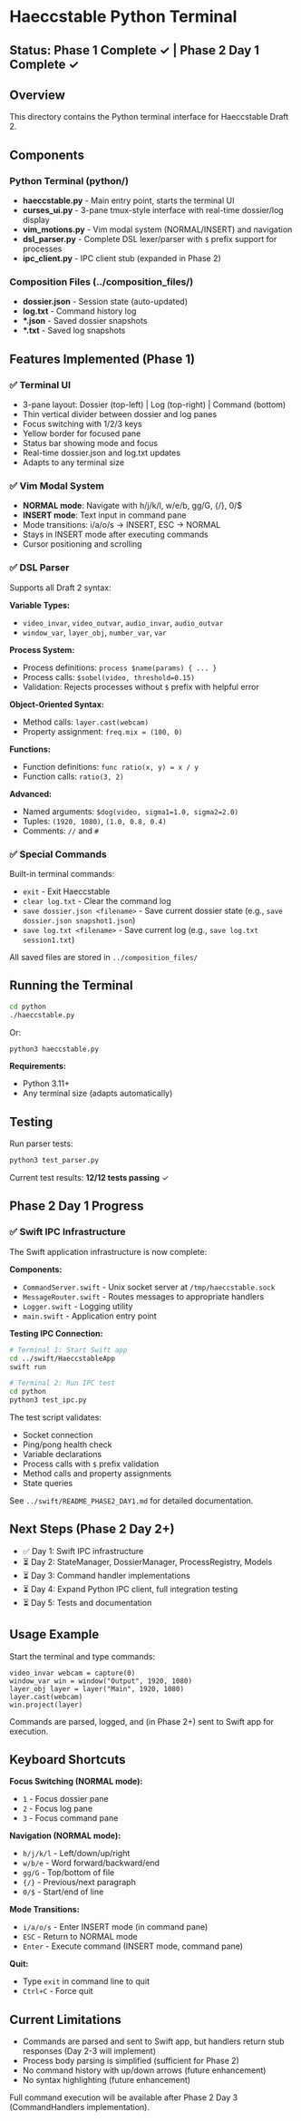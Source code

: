 # Haeccstable Python Terminal

## Status: Phase 1 Complete ✓ | Phase 2 Day 1 Complete ✓

## Overview

This directory contains the Python terminal interface for Haeccstable Draft 2.

## Components

### Python Terminal (python/)
- **haeccstable.py** - Main entry point, starts the terminal UI
- **curses_ui.py** - 3-pane tmux-style interface with real-time dossier/log display
- **vim_motions.py** - Vim modal system (NORMAL/INSERT) and navigation
- **dsl_parser.py** - Complete DSL lexer/parser with `$` prefix support for processes
- **ipc_client.py** - IPC client stub (expanded in Phase 2)

### Composition Files (../composition_files/)
- **dossier.json** - Session state (auto-updated)
- **log.txt** - Command history log
- **\*.json** - Saved dossier snapshots
- **\*.txt** - Saved log snapshots

## Features Implemented (Phase 1)

### ✅ Terminal UI
- 3-pane layout: Dossier (top-left) | Log (top-right) | Command (bottom)
- Thin vertical divider between dossier and log panes
- Focus switching with 1/2/3 keys
- Yellow border for focused pane
- Status bar showing mode and focus
- Real-time dossier.json and log.txt updates
- Adapts to any terminal size

### ✅ Vim Modal System
- **NORMAL mode**: Navigate with h/j/k/l, w/e/b, gg/G, {/}, 0/$
- **INSERT mode**: Text input in command pane
- Mode transitions: i/a/o/s → INSERT, ESC → NORMAL
- Stays in INSERT mode after executing commands
- Cursor positioning and scrolling

### ✅ DSL Parser
Supports all Draft 2 syntax:

**Variable Types:**
- `video_invar`, `video_outvar`, `audio_invar`, `audio_outvar`
- `window_var`, `layer_obj`, `number_var`, `var`

**Process System:**
- Process definitions: `process $name(params) { ... }`
- Process calls: `$sobel(video, threshold=0.15)`
- Validation: Rejects processes without `$` prefix with helpful error

**Object-Oriented Syntax:**
- Method calls: `layer.cast(webcam)`
- Property assignment: `freq.mix = (100, 0)`

**Functions:**
- Function definitions: `func ratio(x, y) = x / y`
- Function calls: `ratio(3, 2)`

**Advanced:**
- Named arguments: `$dog(video, sigma1=1.0, sigma2=2.0)`
- Tuples: `(1920, 1080)`, `(1.0, 0.8, 0.4)`
- Comments: `//` and `#`

### ✅ Special Commands
Built-in terminal commands:
- `exit` - Exit Haeccstable
- `clear log.txt` - Clear the command log
- `save dossier.json <filename>` - Save current dossier state (e.g., `save dossier.json snapshot1.json`)
- `save log.txt <filename>` - Save current log (e.g., `save log.txt session1.txt`)

All saved files are stored in `../composition_files/`

## Running the Terminal

```bash
cd python
./haeccstable.py
```

Or:
```bash
python3 haeccstable.py
```

**Requirements:**
- Python 3.11+
- Any terminal size (adapts automatically)

## Testing

Run parser tests:
```bash
python3 test_parser.py
```

Current test results: **12/12 tests passing** ✓

## Phase 2 Day 1 Progress

### ✅ Swift IPC Infrastructure
The Swift application infrastructure is now complete:

**Components:**
- `CommandServer.swift` - Unix socket server at `/tmp/haeccstable.sock`
- `MessageRouter.swift` - Routes messages to appropriate handlers
- `Logger.swift` - Logging utility
- `main.swift` - Application entry point

**Testing IPC Connection:**
```bash
# Terminal 1: Start Swift app
cd ../swift/HaeccstableApp
swift run

# Terminal 2: Run IPC test
cd python
python3 test_ipc.py
```

The test script validates:
- Socket connection
- Ping/pong health check
- Variable declarations
- Process calls with `$` prefix validation
- Method calls and property assignments
- State queries

See `../swift/README_PHASE2_DAY1.md` for detailed documentation.

## Next Steps (Phase 2 Day 2+)

- ✅ Day 1: Swift IPC infrastructure
- ⏳ Day 2: StateManager, DossierManager, ProcessRegistry, Models
- ⏳ Day 3: Command handler implementations
- ⏳ Day 4: Expand Python IPC client, full integration testing
- ⏳ Day 5: Tests and documentation

## Usage Example

Start the terminal and type commands:

```haeccstable
video_invar webcam = capture(0)
window_var win = window("Output", 1920, 1080)
layer_obj layer = layer("Main", 1920, 1080)
layer.cast(webcam)
win.project(layer)
```

Commands are parsed, logged, and (in Phase 2+) sent to Swift app for execution.

## Keyboard Shortcuts

**Focus Switching (NORMAL mode):**
- `1` - Focus dossier pane
- `2` - Focus log pane
- `3` - Focus command pane

**Navigation (NORMAL mode):**
- `h/j/k/l` - Left/down/up/right
- `w/b/e` - Word forward/backward/end
- `gg/G` - Top/bottom of file
- `{/}` - Previous/next paragraph
- `0/$` - Start/end of line

**Mode Transitions:**
- `i/a/o/s` - Enter INSERT mode (in command pane)
- `ESC` - Return to NORMAL mode
- `Enter` - Execute command (INSERT mode, command pane)

**Quit:**
- Type `exit` in command line to quit
- `Ctrl+C` - Force quit

## Current Limitations

- Commands are parsed and sent to Swift app, but handlers return stub responses (Day 2-3 will implement)
- Process body parsing is simplified (sufficient for Phase 2)
- No command history with up/down arrows (future enhancement)
- No syntax highlighting (future enhancement)

Full command execution will be available after Phase 2 Day 3 (CommandHandlers implementation).
